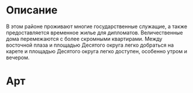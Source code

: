 # Описание
В этом районе проживают многие государственные служащие, а также предоставляется временное жилье для дипломатов.
Величественные дома перемежаются с более скромными квартирами. Между восточной плаза и площадью Десятого округа легко добраться на карете и площадью Десятого округа легко доступен, особенно утром и вечером.
# Арт
